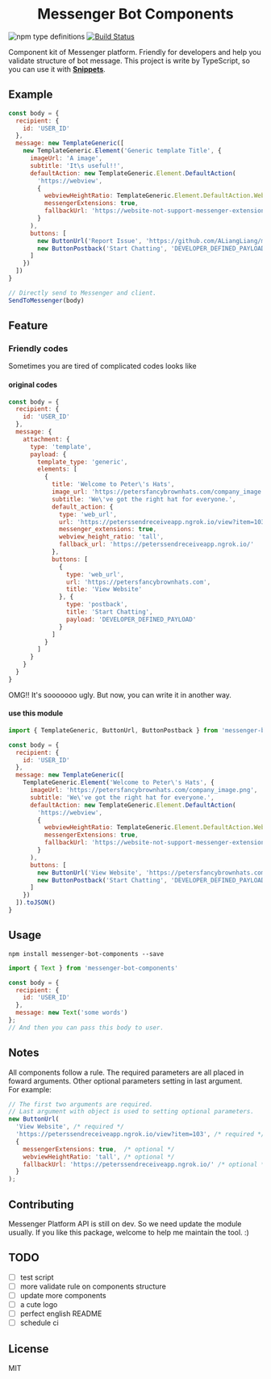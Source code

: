 <!-- markdownlint-disable MD033 MD041 -->
<h1 align="center">
  Messenger Bot Components
</h1>

![npm type definitions](https://img.shields.io/npm/types/typescript.svg)
[![Build Status](https://travis-ci.org/ALiangLiang/messenger-bot-components.svg?branch=master)](https://travis-ci.org/ALiangLiang/messenger-bot-components)

Component kit of Messenger platform. Friendly for developers and help you validate
structure of bot message. This project is write by TypeScript, so you can use it
with [**Snippets**](https://code.visualstudio.com/docs/languages/typescript#_snippets).

## Example

```js
const body = {
  recipient: {
    id: 'USER_ID'
  },
  message: new TemplateGeneric([
    new TemplateGeneric.Element('Generic template Title', {
      imageUrl: 'A image',
      subtitle: 'It\s useful!!',
      defaultAction: new TemplateGeneric.Element.DefaultAction(
        'https://webview',
        {
          webviewHeightRatio: TemplateGeneric.Element.DefaultAction.WebviewHeightRatio.COMPACT,
          messengerExtensions: true,
          fallbackUrl: 'https://website-not-support-messenger-extensions'
        }
      ),
      buttons: [
        new ButtonUrl('Report Issue', 'https://github.com/ALiangLiang/messenger-bot-components/issues'),
        new ButtonPostback('Start Chatting', 'DEVELOPER_DEFINED_PAYLOAD')
      ]
    })
  ])
}

// Directly send to Messenger and client.
SendToMessenger(body)
```

## Feature

### Friendly codes

Sometimes you are tired of complicated codes looks like

#### original codes

```js
const body = {
  recipient: {
    id: 'USER_ID'
  },
  message: {
    attachment: {
      type: 'template',
      payload: {
        template_type: 'generic',
        elements: [
          {
            title: 'Welcome to Peter\'s Hats',
            image_url: 'https://petersfancybrownhats.com/company_image.png',
            subtitle: 'We\'ve got the right hat for everyone.',
            default_action: {
              type: 'web_url',
              url: 'https://peterssendreceiveapp.ngrok.io/view?item=103',
              messenger_extensions: true,
              webview_height_ratio: 'tall',
              fallback_url: 'https://peterssendreceiveapp.ngrok.io/'
            },
            buttons: [
              {
                type: 'web_url',
                url: 'https://petersfancybrownhats.com',
                title: 'View Website'
              }, {
                type: 'postback',
                title: 'Start Chatting',
                payload: 'DEVELOPER_DEFINED_PAYLOAD'
              }
            ]
          }
        ]
      }
    }
  }
}
```

OMG!! It's sooooooo ugly. But now, you can write it in another way.

#### use this module

```js
import { TemplateGeneric, ButtonUrl, ButtonPostback } from 'messenger-bot-components'

const body = {
  recipient: {
    id: 'USER_ID'
  },
  message: new TemplateGeneric([
    TemplateGeneric.Element('Welcome to Peter\'s Hats', {
      imageUrl: 'https://petersfancybrownhats.com/company_image.png',
      subtitle: 'We\'ve got the right hat for everyone.',
      defaultAction: new TemplateGeneric.Element.DefaultAction(
        'https://webview',
        {
          webviewHeightRatio: TemplateGeneric.Element.DefaultAction.WebviewHeightRatio.COMPACT,
          messengerExtensions: true,
          fallbackUrl: 'https://website-not-support-messenger-extensions'
        }
      ),
      buttons: [
        new ButtonUrl('View Website', 'https://petersfancybrownhats.com'),
        new ButtonPostback('Start Chatting', 'DEVELOPER_DEFINED_PAYLOAD')
      ]
    })
  ]).toJSON()
}
```

## Usage

`npm install messenger-bot-components --save`

```js
import { Text } from 'messenger-bot-components'

const body = {
  recipient: {
    id: 'USER_ID'
  },
  message: new Text('some words')
};
// And then you can pass this body to user.
```

## Notes

All components follow a rule. The required parameters are all placed in foward
arguments. Other optional parameters setting in last argument.  
For example:

```js
// The first two arguments are required.
// Last argument with object is used to setting optional parameters.
new ButtonUrl(
  'View Website', /* required */
  'https://peterssendreceiveapp.ngrok.io/view?item=103', /* required */
  {
    messengerExtensions: true,  /* optional */
    webviewHeightRatio: 'tall', /* optional */
    fallbackUrl: 'https://peterssendreceiveapp.ngrok.io/' /* optional */
  }
);
```

## Contributing

Messenger Platform API is still on dev. So we need update the module usually.
If you like this package, welcome to help me maintain the tool. :)

## TODO

- [ ] test script
- [ ] more validate rule on components structure
- [ ] update more components
- [ ] a cute logo
- [ ] perfect english README
- [ ] schedule ci

## License

MIT